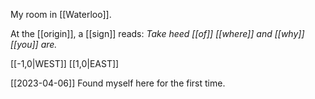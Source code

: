 
My room in [[Waterloo]].

At the [[origin]], a [[sign]] reads:
*Take heed [[of]] [[where]] and [[why]] [[you]] are.*

[[-1,0|WEST]] 
[[1,0|EAST]] 

[[2023-04-06]]
Found myself here for the first time.
